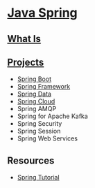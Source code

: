 # [Java Spring](https://spring.io)

## [What Is](WhatIs.md)

## [Projects](https://spring.io/projects/)
* [Spring Boot](Spring-Boot/README.md)
* [Spring Framework](Spring-FW/README.md)
* [Spring Data](Spring-Data/README.md)
* [Spring Cloud](Spring-Cloud/README.md)
* Spring AMQP
* Spring for Apache Kafka
* Spring Security
* Spring Session
* Spring Web Services

## Resources
* [Spring Tutorial](https://howtodoinjava.com/spring-boot-tutorials/)
